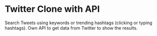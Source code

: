 # Twitter Clone with API
Search Tweets using keywords or trending hashtags (clicking or typing hashtags).
Own API to get data from Twitter to show the results.
